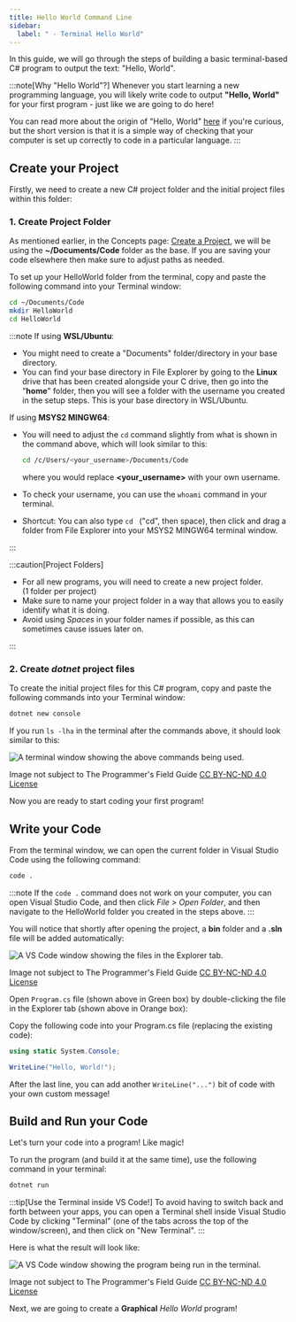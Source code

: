 ```yaml
---
title: Hello World Command Line
sidebar:
  label: " - Terminal Hello World"
---
```


In this guide, we will go through the steps of building a basic terminal-based C# program to output the text: "Hello, World".

:::note[Why "Hello World"?]
Whenever you start learning a new programming language, you will likely write code to output **"Hello, World"** for your first program - just like we are going to do here!

You can read more about the origin of "Hello, World" [here](https://en.wikipedia.org/wiki/%22Hello,_World!%22_program) if you're curious, but the short version is that it is a simple way of checking that your computer is set up correctly to code in a particular language.
:::

## Create your Project

Firstly, we need to create a new C# project folder and the initial project files within this folder:

### 1. Create Project Folder

As mentioned earlier, in the Concepts page: [Create a Project](/book/part-0-getting-started/3-building-programs/1-concepts/01-create-project), we will be using the **~/Documents/Code** folder as the base. If you are saving your code elsewhere then make sure to adjust paths as needed.

To set up your HelloWorld folder from the terminal, copy and paste the following command into your Terminal window:

```zsh
cd ~/Documents/Code
mkdir HelloWorld
cd HelloWorld
```

:::note
If using **WSL/Ubuntu**:

- You might need to create a "Documents" folder/directory in your base directory.
- You can find your base directory in File Explorer by going to the **Linux** drive that has been created alongside your C drive, then go into the "**home**" folder, then you will see a folder with the username you created in the setup steps. This is your base directory in WSL/Ubuntu.
    <!-- TODO: may need to include image showing this (and double check these steps -->

If using **MSYS2 MINGW64**:

- You will need to adjust the `cd` command slightly from what is shown in the command above, which will look similar to this:

    ```bash
    cd /c/Users/<your_username>/Documents/Code
    ```

    where you would replace **<your_username>** with your own username.
- To check your username, you can use the `whoami` command in your terminal.
- Shortcut: You can also type `cd ` ("cd", then space), then click and drag a folder from File Explorer into your MSYS2 MINGW64 terminal window.

:::

:::caution[Project Folders]

- For all new programs, you will need to create a new project folder.  
  (1 folder per project)
- Make sure to name your project folder in a way that allows you to easily identify what it is doing.
- Avoid using *Spaces* in your folder names if possible, as this can sometimes cause issues later on.

:::

### 2. Create *dotnet* project files

To create the initial project files for this C# program, copy and paste the following commands into your Terminal window:

```bash
dotnet new console
```

If you run `ls -lha` in the terminal after the commands above, it should look similar to this:

![A terminal window showing the above commands being used.](./images/hello-world-cli-set-up.png)
<div class="caption">Image not subject to The Programmer's Field Guide <a href="https://creativecommons.org/licenses/by-nc-nd/4.0/">CC BY-NC-ND 4.0 License</a></div>

Now you are ready to start coding your first program!

## Write your Code

From the terminal window, we can open the current folder in Visual Studio Code using the following command:

```bash
code .
```

:::note
If the `code .` command does not work on your computer, you can open Visual Studio Code, and then click *File > Open Folder*, and then navigate to the HelloWorld folder you created in the steps above.
:::

You will notice that shortly after opening the project, a **bin** folder and a **.sln** file will be added automatically:

![A VS Code window showing the files in the Explorer tab.](./images/vscode-explorer-program-file.png)
<div class="caption">Image not subject to The Programmer's Field Guide <a href="https://creativecommons.org/licenses/by-nc-nd/4.0/">CC BY-NC-ND 4.0 License</a></div>

Open `Program.cs` file (shown above in Green box) by double-clicking the file in the Explorer tab (shown above in Orange box):

Copy the following code into your Program.cs file (replacing the existing code):

```cs
using static System.Console;

WriteLine("Hello, World!");
```

After the last line, you can add another `WriteLine("...")` bit of code with your own custom message!

## Build and Run your Code

Let's turn your code into a program! Like magic!

To run the program (and build it at the same time), use the following command in your terminal:

```bash
dotnet run
```

:::tip[Use the Terminal inside VS Code!]
To avoid having to switch back and forth between your apps, you can open a Terminal shell inside Visual Studio Code by clicking "Terminal" (one of the tabs across the top of the window/screen), and then click on "New Terminal".
:::

Here is what the result will look like:

![A VS Code window showing the program being run in the terminal.](./images/vscode-cli-hello-world-output.png)
<div class="caption">Image not subject to The Programmer's Field Guide <a href="https://creativecommons.org/licenses/by-nc-nd/4.0/">CC BY-NC-ND 4.0 License</a></div>

Next, we are going to create a **Graphical** *Hello World* program!
